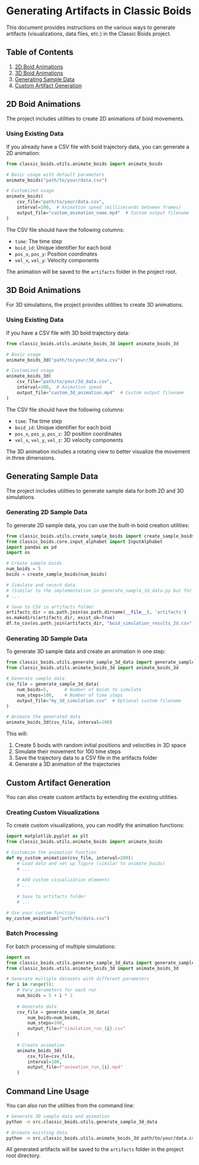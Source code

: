 # Generating Artifacts in Classic Boids

This document provides instructions on the various ways to generate artifacts (visualizations, data files, etc.) in the Classic Boids project.

## Table of Contents

1. [2D Boid Animations](#2d-boid-animations)
2. [3D Boid Animations](#3d-boid-animations)
3. [Generating Sample Data](#generating-sample-data)
4. [Custom Artifact Generation](#custom-artifact-generation)

## 2D Boid Animations

The project includes utilities to create 2D animations of boid movements.

### Using Existing Data

If you already have a CSV file with boid trajectory data, you can generate a 2D animation:

```python
from classic_boids.utils.animate_boids import animate_boids

# Basic usage with default parameters
animate_boids("path/to/your/data.csv")

# Customized usage
animate_boids(
    csv_file="path/to/your/data.csv",
    interval=100,  # Animation speed (milliseconds between frames)
    output_file="custom_animation_name.mp4"  # Custom output filename
)
```

The CSV file should have the following columns:
- `time`: The time step
- `boid_id`: Unique identifier for each boid
- `pos_x`, `pos_y`: Position coordinates
- `vel_x`, `vel_y`: Velocity components

The animation will be saved to the `artifacts` folder in the project root.

## 3D Boid Animations

For 3D simulations, the project provides utilities to create 3D animations.

### Using Existing Data

If you have a CSV file with 3D boid trajectory data:

```python
from classic_boids.utils.animate_boids_3d import animate_boids_3d

# Basic usage
animate_boids_3d("path/to/your/3d_data.csv")

# Customized usage
animate_boids_3d(
    csv_file="path/to/your/3d_data.csv",
    interval=100,  # Animation speed
    output_file="custom_3d_animation.mp4"  # Custom output filename
)
```

The CSV file should have the following columns:
- `time`: The time step
- `boid_id`: Unique identifier for each boid
- `pos_x`, `pos_y`, `pos_z`: 3D position coordinates
- `vel_x`, `vel_y`, `vel_z`: 3D velocity components

The 3D animation includes a rotating view to better visualize the movement in three dimensions.

## Generating Sample Data

The project includes utilities to generate sample data for both 2D and 3D simulations.

### Generating 2D Sample Data

To generate 2D sample data, you can use the built-in boid creation utilities:

```python
from classic_boids.utils.create_sample_boids import create_sample_boids
from classic_boids.core.input_alphabet import InputAlphabet
import pandas as pd
import os

# Create sample boids
num_boids = 5
boids = create_sample_boids(num_boids)

# Simulate and record data
# (Similar to the implementation in generate_sample_3d_data.py but for 2D)
# ...

# Save to CSV in artifacts folder
artifacts_dir = os.path.join(os.path.dirname(__file__), 'artifacts')
os.makedirs(artifacts_dir, exist_ok=True)
df.to_csv(os.path.join(artifacts_dir, "boid_simulation_results_2d.csv"), index=False)
```

### Generating 3D Sample Data

To generate 3D sample data and create an animation in one step:

```python
from classic_boids.utils.generate_sample_3d_data import generate_sample_3d_data
from classic_boids.utils.animate_boids_3d import animate_boids_3d

# Generate sample data
csv_file = generate_sample_3d_data(
    num_boids=5,      # Number of boids to simulate
    num_steps=100,    # Number of time steps
    output_file="my_3d_simulation.csv"  # Optional custom filename
)

# Animate the generated data
animate_boids_3d(csv_file, interval=100)
```

This will:
1. Create 5 boids with random initial positions and velocities in 3D space
2. Simulate their movement for 100 time steps
3. Save the trajectory data to a CSV file in the artifacts folder
4. Generate a 3D animation of the trajectories

## Custom Artifact Generation

You can also create custom artifacts by extending the existing utilities.

### Creating Custom Visualizations

To create custom visualizations, you can modify the animation functions:

```python
import matplotlib.pyplot as plt
from classic_boids.utils.animate_boids import animate_boids

# Customize the animation function
def my_custom_animation(csv_file, interval=200):
    # Load data and set up figure (similar to animate_boids)
    # ...
    
    # Add custom visualization elements
    # ...
    
    # Save to artifacts folder
    # ...

# Use your custom function
my_custom_animation("path/to/data.csv")
```

### Batch Processing

For batch processing of multiple simulations:

```python
import os
from classic_boids.utils.generate_sample_3d_data import generate_sample_3d_data
from classic_boids.utils.animate_boids_3d import animate_boids_3d

# Generate multiple datasets with different parameters
for i in range(5):
    # Vary parameters for each run
    num_boids = 5 + i * 2
    
    # Generate data
    csv_file = generate_sample_3d_data(
        num_boids=num_boids,
        num_steps=100,
        output_file=f"simulation_run_{i}.csv"
    )
    
    # Create animation
    animate_boids_3d(
        csv_file=csv_file,
        interval=100,
        output_file=f"animation_run_{i}.mp4"
    )
```

## Command Line Usage

You can also run the utilities from the command line:

```bash
# Generate 3D sample data and animation
python -m src.classic_boids.utils.generate_sample_3d_data

# Animate existing data
python -m src.classic_boids.utils.animate_boids_3d path/to/your/data.csv
```

All generated artifacts will be saved to the `artifacts` folder in the project root directory. 